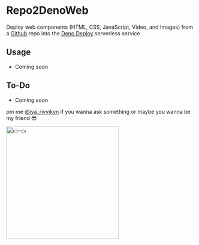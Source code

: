 # Repo2DenoWeb
Deploy web components (HTML, CSS, JavaScript, Video, and Images) from a [Github](https://github.com/) repo into the [Deno Deploy](https://deno.com/deploy) serverless service

## Usage
- Coming soon

## To-Do
- Coming soon

pm me [@iya_rivvikyn](https://t.me/iya_rivvikyn) if you wanna ask something or maybe you wanna be my friend 😎

<p align="left"><img src="https://i.pinimg.com/564x/6f/9d/6c/6f9d6c40731ccc0e64fd4da16ee150fc.jpg" alt="👉👈" width=300px></p>


